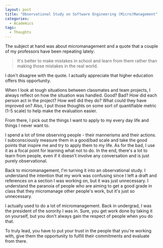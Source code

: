 ```yaml
---
layout: post
title: "Observational Study on Software Engineering (Micro)Management"
categories:
  - Academics
tags:
  - Thoughts
---
```


The subject at hand was about micromanagement and a quote that a couple of my professors have been repeating lately:

> It's better to make mistakes in school and learn from them rather than making those mistakes in the real world.

I don't disagree with the quote. I actually appreciate that higher education offers this opportunity.

When I look at tough situations between classmates and team projects, I always reflect on how the situation was handled. Good? Bad? How did each person act in the project? How well did they do? What could they have improved on? Also, I put those thoughts on some sort of quantifiable metric (1-5 scale) to help make the evaluation easier.

From there, I pick out the things I want to apply to my every day life and things I never want to.

I spend a lot of time observing people - their mannerisms and their actions. I subconsciously measure them in a good/bad scale and take the good points that inspire me and try to apply them to my life. As for the bad, I use it as a focal point for learning what not to do. In the end, there's a lot to learn from people, even if it doesn't involve any conversation and is just purely observational.

Back to micromanagement, I'm turning it into an observational study. I understand the intention that my work was confusing since I left a draft and references on a section I was working on, but it was just unnecessary. I understand the paranoia of people who are aiming to get a good grade in class that they micromanage other people's work, but it's just so unnecessary.

I actually used to do a lot of micromanagement. Back in undergrad, I was the president of the sorority I was in. Sure, you get work done by taking it on yourself, but you don't always gain the respect of people when you do that.

To truly lead, you have to put your trust in the people that you're working with, give them the opportunity to fulfill their commitments and evaluate from there.
